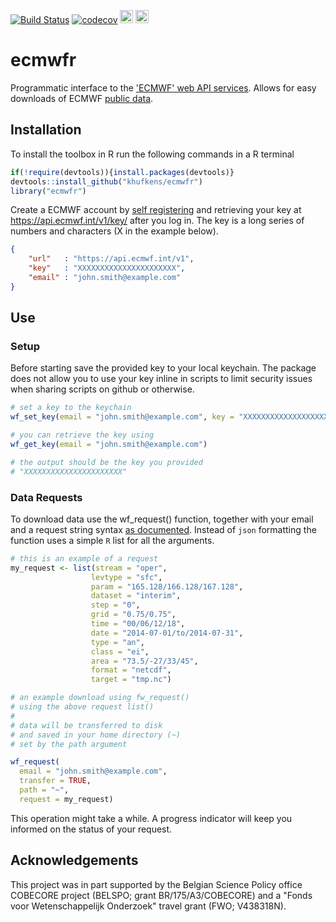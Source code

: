 [![Build Status](https://travis-ci.org/khufkens/ecmwfr.svg?branch=master)](https://travis-ci.org/khufkens/ecmwfr)
[![codecov](https://codecov.io/gh/khufkens/ecmwfr/branch/master/graph/badge.svg)](https://codecov.io/gh/khufkens/ecmwfr)
<a href="https://www.buymeacoffee.com/H2wlgqCLO" target="_blank"><img src="https://www.buymeacoffee.com/assets/img/custom_images/orange_img.png" alt="Buy Me A Coffee" height="21px" ></a>
<a href="https://liberapay.com/khufkens/donate"><img alt="Donate using Liberapay" src="https://liberapay.com/assets/widgets/donate.svg" height="21px"></a>

# ecmwfr

Programmatic interface to the ['ECMWF' web API services](https://confluence.ecmwf.int/display/WEBAPI/ECMWF+Web+API+Home). Allows for easy downloads of ECMWF [public data](http://apps.ecmwf.int/datasets/).

## Installation

To install the toolbox in R run the following commands in a R terminal

```R
if(!require(devtools)){install.packages(devtools)}
devtools::install_github("khufkens/ecmwfr")
library("ecmwfr")
```

Create a ECMWF account by [self registering](https://apps.ecmwf.int/registration/) and retrieving your key at https://api.ecmwf.int/v1/key/ after you log in. The key is a long series of numbers and characters (X in the example below).

```json
{
    "url"   : "https://api.ecmwf.int/v1",
    "key"   : "XXXXXXXXXXXXXXXXXXXXXX",
    "email" : "john.smith@example.com"
}
```

## Use

### Setup

Before starting save the provided key to your local keychain. The package does not allow you to use your key inline in scripts to limit security issues when sharing scripts on github or otherwise.

```R
# set a key to the keychain
wf_set_key(email = "john.smith@example.com", key = "XXXXXXXXXXXXXXXXXXXXXX")

# you can retrieve the key using
wf_get_key(email = "john.smith@example.com")

# the output should be the key you provided
# "XXXXXXXXXXXXXXXXXXXXXX"
```

### Data Requests

To download data use the wf_request() function, together with your email and a request string syntax [as documented](https://confluence.ecmwf.int/display/WEBAPI/Brief+request+syntax#Briefrequestsyntax-Syntax). Instead of `json` formatting the function uses a simple `R` list for all the arguments.

```R
# this is an example of a request
my_request <- list(stream = "oper",
                  levtype = "sfc",
                  param = "165.128/166.128/167.128",
                  dataset = "interim",
                  step = "0",
                  grid = "0.75/0.75",
                  time = "00/06/12/18",
                  date = "2014-07-01/to/2014-07-31",
                  type = "an",
                  class = "ei",
                  area = "73.5/-27/33/45",
                  format = "netcdf",
                  target = "tmp.nc")

# an example download using fw_request()
# using the above request list()
# 
# data will be transferred to disk
# and saved in your home directory (~)
# set by the path argument

wf_request(
  email = "john.smith@example.com",
  transfer = TRUE,
  path = "~",
  request = my_request)

```

This operation might take a while. A progress indicator will keep you informed on the status of your request.

## Acknowledgements

This project was in part supported by the Belgian Science Policy office COBECORE project (BELSPO; grant BR/175/A3/COBECORE) and a "Fonds voor Wetenschappelijk Onderzoek" travel grant (FWO; V438318N).

